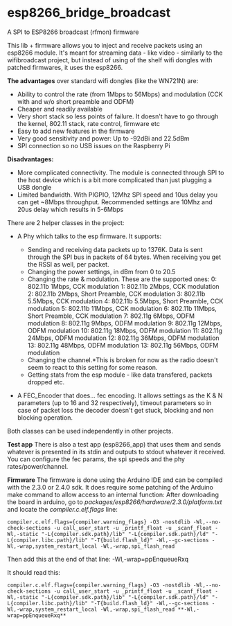 # esp8266_bridge_broadcast
A SPI to ESP8266 broadcast (rfmon) firmware

This lib + firmware allows you to inject and receive packets using an esp8266 module.
It's meant for streaming data - like video - similarly to the wifibroadcast project, but instead of using of the shelf wifi dongles with patched firmwares, it uses the esp8266.

**The advantages** over standard wifi dongles (like the WN721N) are:
* Ability to control the rate (from 1Mbps to 56Mbps) and modulation (CCK with and w/o short preamble and ODFM) 
* Cheaper and readily available
* Very short stack so less points of failure. It doesn't have to go through the kernel, 802.11 stack, rate control, firmware etc
* Easy to add new features in the firmware
* Very good sensitivity and power: Up to -92dBi and 22.5dBm
* SPI connection so no USB issues on the Raspberry Pi

**Disadvantages:**
* More complicated connectivity. The module is connected through SPI to the host device which is a bit more complicated than just plugging a USB dongle
* Limited bandwidth. With PIGPIO, 12Mhz SPI speed and 10us delay you can get ~8Mbps throughput. Recommended settings are 10Mhz and 20us delay which results in 5-6Mbps


There are 2 helper classes in the project:
* A Phy which talks to the esp firmware. It supports:
  - Sending and receiving data packets up to 1376K. Data is sent through the SPI bus in packets of 64 bytes. When receiving you get the RSSI as well, per packet.
  - Changing the power settings, in dBm from 0 to 20.5
  - Changing the rate & modulation. These are the supported ones:
  	0:  802.11b 1Mbps, CCK modulation
		1:  802.11b 2Mbps, CCK modulation
		2:  802.11b 2Mbps, Short Preamble, CCK modulation
		3:  802.11b 5.5Mbps, CCK modulation
		4:  802.11b 5.5Mbps, Short Preamble, CCK modulation
		5:  802.11b 11Mbps, CCK modulation
		6:  802.11b 11Mbps, Short Preamble, CCK modulation
		7:  802.11g 6Mbps, ODFM modulation
		8:  802.11g 9Mbps, ODFM modulation
		9:  802.11g 12Mbps, ODFM modulation
		10: 802.11g 18Mbps, ODFM modulation
		11: 802.11g 24Mbps, ODFM modulation
		12: 802.11g 36Mbps, ODFM modulation
		13: 802.11g 48Mbps, ODFM modulation
		13: 802.11g 56Mbps, ODFM modulation
  - Changing the channel.*This is broken for now as the radio doesn't seem to react to this setting for some reason.
  - Getting stats from the esp module - like data transfered, packets dropped etc.

* A FEC_Encoder that does... fec encoding. It allows settings as the K & N parameters (up to 16 and 32 respectively), timeout parameters so in case of packet loss the decoder doesn't get stuck, blocking and non blocking operation.

Both classes can be used independently in other projects.

**Test app**
There is also a test app (esp8266_app) that uses them and sends whatever is presented in its stdin and outputs to stdout whatever it received. You can configure the fec params, the spi speeds and the phy rates/power/channel.

**Firmware**
The firmware is done using the Arduino IDE and can be compiled with the 2.3.0 or 2.4.0 sdk. It does require some patching of the Arduino make command to allow access to an internal function:
After downloading the board in arduino, go to *packages/esp8266/hardware/2.3.0/platform.txt* and locate the  *compiler.c.elf.flags* line:

```
compiler.c.elf.flags={compiler.warning_flags} -O3 -nostdlib -Wl,--no-check-sections -u call_user_start -u _printf_float -u _scanf_float -Wl,-static "-L{compiler.sdk.path}/lib" "-L{compiler.sdk.path}/ld" "-L{compiler.libc.path}/lib" "-T{build.flash_ld}" -Wl,--gc-sections -Wl,-wrap,system_restart_local -Wl,-wrap,spi_flash_read
```

Then add this at the end of that line: -Wl,-wrap=ppEnqueueRxq

It should read this:
```
compiler.c.elf.flags={compiler.warning_flags} -O3 -nostdlib -Wl,--no-check-sections -u call_user_start -u _printf_float -u _scanf_float -Wl,-static "-L{compiler.sdk.path}/lib" "-L{compiler.sdk.path}/ld" "-L{compiler.libc.path}/lib" "-T{build.flash_ld}" -Wl,--gc-sections -Wl,-wrap,system_restart_local -Wl,-wrap,spi_flash_read **-Wl,-wrap=ppEnqueueRxq**
```




